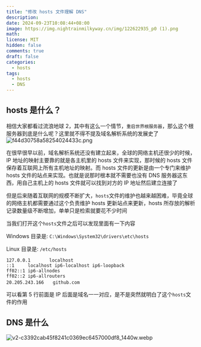 ```yaml
---
title: "修改 hosts 文件理解 DNS"
description: 
date: 2024-09-23T10:08:44+08:00
image: https://img.nightrainmilkyway.cn/img/122622935_p0 (1).png
math: 
license: MIT
hidden: false
comments: true
draft: false
categories:
  - hosts
tags:
  - hosts
  - DNS
---
```

## hosts 是什么？

相信大家都看过流浪地球 2，其中有这么一个情节，`重启世界根服务器`，那么这个根服务器到底是什么呢？这里就不得不提及域名解析系统的发展史了
![f44d30758a58254024433c.png](https://img.nightrainmilkyway.cn/img/f44d30758a58254024433c.png)

在很早很早以前，域名解析系统还没有建立起来，全球的网络主机还很少的时候，IP 地址的映射主要靠的就是各主机里的 hosts 文件来实现，那时候的 hosts 文件保存着互联网上所有主机地址的映射。而 hosts 文件的更新是由一个专门来维护 hosts 文件的站点来实现。也就是说那时根本就不需要也没有 DNS 服务器这东西，用自己主机上的 hosts 文件就可以找到对方的 IP 地址然后建立连接了

但是后来随着互联网的规模不断扩大，`hosts`文件的维护也越来越困难，毕竟全球的网络主机都需要通过这个负责维护 hosts 更新站点来更新，hosts 所存放的解析记录数量级不断增加，单单只是检索就要花不少时间

当我们打开这个`hosts`文件之后可以发现里面有一下内容

Windows 目录是: `C:\Windows\System32\drivers\etc\hosts`

Linux 目录是: `/etc/hosts`

```
127.0.0.1       localhost
::1     localhost ip6-localhost ip6-loopback
ff02::1 ip6-allnodes
ff02::2 ip6-allrouters
20.205.243.166　　github.com
```

可以看第 5 行前面是 IP 后面是域名一一对应，是不是突然就明白了这个`hosts`文件的作用

## DNS 是什么

![v2-c3392cab45f8241c0369ec6457000df8_1440w.webp](https://img.nightrainmilkyway.cn/img/v2-c3392cab45f8241c0369ec6457000df8_1440w.webp)